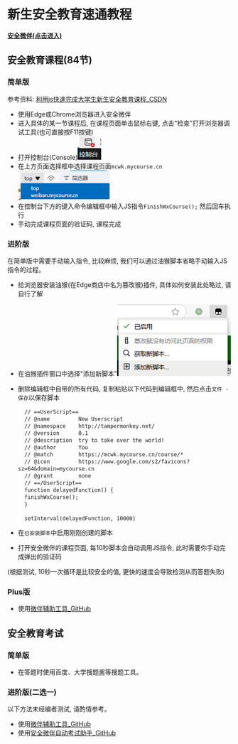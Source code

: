 # 新生安全教育速通教程

[**安全微伴(点击进入)**](https://weiban.mycourse.cn/#/login)

## 安全教育课程(84节)

### 简单版

  参考资料: [利用js快速完成大学生新生安全教育课程_CSDN](https://blog.csdn.net/m0_38072683/article/details/118878085)  

* 使用Edge或Chrome浏览器进入安全微伴
* 进入具体的某一节课程后, 在课程页面单击鼠标右键, 点击"检查"打开浏览器调试工具(也可直接按F11按键)
* 打开控制台(Console)![console](imgs/mcwk_console.png)
* 在上方页面选择框中选择课程页面`mcwk.mycourse.cn` ![choose_page](imgs/mcwk_choose_page.png)
* 在控制台下方的键入命令编辑框中输入JS指令`FinishWxCourse();` 然后回车执行
* 手动完成课程页面的验证码, 课程完成

### 进阶版

  在简单版中需要手动输入指令, 比较麻烦, 我们可以通过油猴脚本省略手动输入JS指令的过程。

* 给浏览器安装油猴(在Edge商店中名为篡改猴)插件, 具体如何安装此处略过, 请自行了解
* 在油猴插件窗口中选择"添加新脚本"![add_new_script](imgs/mcwk_yh_add_new_script.png)
* 删除编辑框中自带的所有代码, 复制粘贴以下代码到编辑框中, 然后点击`文件 - 保存`以保存脚本

  ```
    // ==UserScript==
    // @name         New Userscript
    // @namespace    http://tampermonkey.net/
    // @version      0.1
    // @description  try to take over the world!
    // @author       You
    // @match        https://mcwk.mycourse.cn/course/*
    // @icon         https://www.google.com/s2/favicons?sz=64&domain=mycourse.cn
    // @grant        none
    // ==/UserScript==
    function delayedFunction() {
    finishWxCourse();
    }

    setInterval(delayedFunction, 10000)
  ```

* 在`已安装脚本`中启用刚刚创建的脚本
* 打开安全微伴的课程页面, 每10秒脚本会自动调用JS指令, 此时需要你手动完成弹出的验证码

(根据测试, 10秒一次循环是比较安全的值, 更快的速度会导致检测从而答题失败)

### Plus版

* 使用[微伴辅助工具_GitHub](https://github.com/Coaixy/weiban-tool)

## 安全教育考试

### 简单版

* 在答题时使用百度、大学搜题酱等搜题工具。

### 进阶版(二选一)  

以下方法未经编者测试, 请酌情参考。

* 使用[微伴辅助工具_GitHub](https://github.com/Coaixy/weiban-tool)
* 使用[安全微伴自动考试助手_GitHub](https://github.com/kmoonn/Weiban-Tool)
